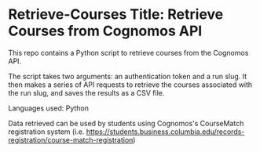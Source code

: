 # Retrieve-Courses Title: Retrieve Courses from Cognomos API  

This repo contains a Python script to retrieve courses from the Cognomos API.

The script takes two arguments: an authentication token and a run slug. It then makes a series of API requests to retrieve the courses associated with the run slug, and saves the results as a CSV file. 

Languages used: Python 

Data retrieved can be used by students using Cognomos's CourseMatch registration system (i.e. https://students.business.columbia.edu/records-registration/course-match-registration)
